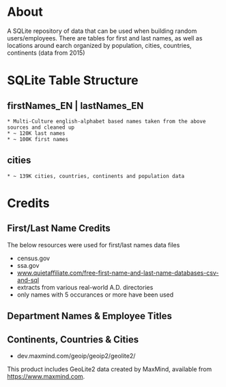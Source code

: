 # About

A SQLite repository of data that can be used when building random users/employees.
There are tables for first and last names, as well as locations around earch organized by population, cities, countries, continents (data from 2015)

# SQLite Table Structure

## firstNames_EN | lastNames_EN
    * Multi-Culture english-alphabet based names taken from the above sources and cleaned up
    * ~ 120K last names
    * ~ 100K first names

## cities
	* ~ 139K cities, countries, continents and population data

# Credits

## First/Last Name Credits

The below resources were used for first/last names data files

* census.gov
* ssa.gov
* www.quietaffiliate.com/free-first-name-and-last-name-databases-csv-and-sql
* extracts from various real-world A.D. directories
* only names with 5 occurances or more have been used

## Department Names & Employee Titles


## Continents, Countries & Cities

* dev.maxmind.com/geoip/geoip2/geolite2/ 

This product includes GeoLite2 data created by MaxMind, available from
<a href="https://www.maxmind.com">https://www.maxmind.com</a>.